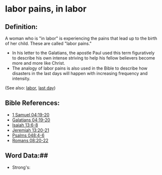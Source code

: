 # labor pains, in labor #

## Definition: ##

A woman who is "in labor" is experiencing the pains that lead up to the birth of her child. These are called "labor pains."

* In his letter to the Galatians, the apostle Paul used this term figuratively to describe his own intense striving to help his fellow believers become more and more like Christ.
* The analogy of labor pains is also used in the Bible to describe how disasters in the last days will happen with increasing frequency and intensity.

(See also: [labor](../other/labor.md), [last day](../kt/lastday.md))

## Bible References: ##

* [1 Samuel 04:19-20](rc://en/tn/help/1sa/04/19)
* [Galatians 04:19-20](rc://en/tn/help/gal/04/19)
* [Isaiah 13:6-8](rc://en/tn/help/isa/13/06)
* [Jeremiah 13:20-21](rc://en/tn/help/jer/13/20)
* [Psalms 048:4-6](rc://en/tn/help/psa/048/004)
* [Romans 08:20-22](rc://en/tn/help/rom/08/20)

## Word Data:##

* Strong's: 

